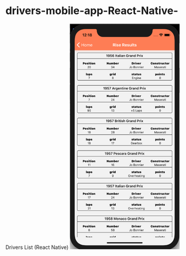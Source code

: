 # drivers-mobile-app-React-Native-
Drivers List (React Native)
<img src = "./image.png" width="300">

